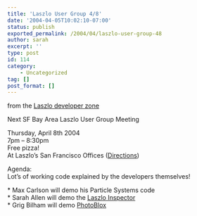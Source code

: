 ```yaml
---
title: 'Laszlo User Group 4/8'
date: '2004-04-05T10:02:10-07:00'
status: publish
exported_permalink: /2004/04/laszlo-user-group-48
author: sarah
excerpt: ''
type: post
id: 114
category:
    - Uncategorized
tag: []
post_format: []
---
```

from the [Laszlo developer zone](http://www.laszlosystems.com/developers/#usergroup)

Next SF Bay Area Laszlo User Group Meeting

Thursday, April 8th 2004  
7pm – 8:30pm  
Free pizza!  
At Laszlo’s San Francisco Offices ([Directions](http://www.laszlosystems.com/company/directions/))

Agenda:  
Lot’s of working code explained by the developers themselves!

\* Max Carlson will demo his Particle Systems code  
\* Sarah Allen will demo the [Laszlo Inspector ](/sarahblog/archives/000124.html)  
\* Grig Bilham will demo [PhotoBlox](http://photoblox.blogspot.com/)